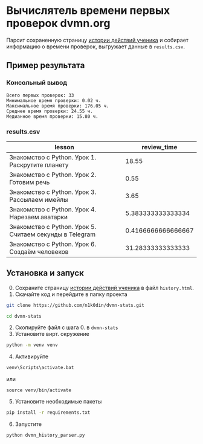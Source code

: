 # Вычислятель времени первых проверок dvmn.org
Парсит сохраненную страницу [истории действий ученика](https://dvmn.org/user/nik726/history/) и собирает информацию о времени проверок, выгружает данные в `results.csv`.

## Пример результата
### Консольный вывод
  ```
  Всего первых проверок: 33
  Минимальное время проверки: 0.02 ч.
  Максимальное время проверки: 176.05 ч.
  Среднее время проверки: 24.55 ч.
  Медианное время проверки: 15.80 ч.
  ```
### results.csv
lesson|review_time
------|-----------
Знакомство с Python. Урок 1. Раскрутите планету|18.55
Знакомство с Python. Урок 2. Готовим речь|0.55
Знакомство с Python. Урок 3. Рассылаем имейлы|3.65
Знакомство с Python. Урок 4. Нарезаем аватарки|5.383333333333334
Знакомство с Python. Урок 5. Считаем секунды в Telegram|0.4166666666666667
Знакомство с Python. Урок 6. Создаём человеков|31.28333333333333

## Установка и запуск
0. Сохраните страницу [истории действий ученика](https://dvmn.org/user/nik726/history/) в файл `history.html`.
1. Скачайте код и перейдите в папку проекта
  ```bash
  git clone https://github.com/n1k0din/dvmn-stats.git
  ```  
  ```bash
  cd dvmn-stats
  ```
2. Скопируйте файл с шага 0. в `dvmn-stats`
3. Установите вирт. окружение
```bash
python -m venv venv
```
4. Активируйте
```bash
venv\Scripts\activate.bat
```
 или
 ```
 source venv/bin/activate
 ```
5. Установите необходимые пакеты
```bash
pip install -r requirements.txt
```
6. Запустите
```bash
python dvmn_history_parser.py
```
